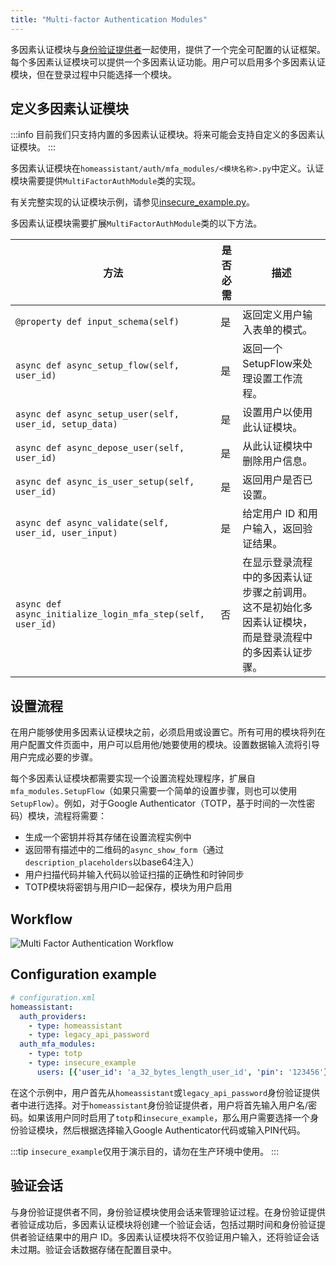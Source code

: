 ```yaml
---
title: "Multi-factor Authentication Modules"
---
```

多因素认证模块与[身份验证提供者](auth_auth_provider.md)一起使用，提供了一个完全可配置的认证框架。每个多因素认证模块可以提供一个多因素认证功能。用户可以启用多个多因素认证模块，但在登录过程中只能选择一个模块。

## 定义多因素认证模块

:::info
目前我们只支持内置的多因素认证模块。将来可能会支持自定义的多因素认证模块。
:::

多因素认证模块在`homeassistant/auth/mfa_modules/<模块名称>.py`中定义。认证模块需要提供`MultiFactorAuthModule`类的实现。

有关完整实现的认证模块示例，请参见[insecure_example.py](https://github.com/home-assistant/core/blob/dev/homeassistant/auth/mfa_modules/insecure_example.py)。

多因素认证模块需要扩展`MultiFactorAuthModule`类的以下方法。

| 方法 | 是否必需 | 描述
| ------ | -------- | -----------
| `@property def input_schema(self)` | 是 | 返回定义用户输入表单的模式。
| `async def async_setup_flow(self, user_id)` | 是 | 返回一个SetupFlow来处理设置工作流程。
| `async def async_setup_user(self, user_id, setup_data)` | 是 | 设置用户以使用此认证模块。
| `async def async_depose_user(self, user_id)` | 是 | 从此认证模块中删除用户信息。
| `async def async_is_user_setup(self, user_id)` | 是 | 返回用户是否已设置。
| `async def async_validate(self, user_id, user_input)` | 是 | 给定用户 ID 和用户输入，返回验证结果。
| `async def async_initialize_login_mfa_step(self, user_id)` | 否 | 在显示登录流程中的多因素认证步骤之前调用。这不是初始化多因素认证模块，而是登录流程中的多因素认证步骤。

## 设置流程

在用户能够使用多因素认证模块之前，必须启用或设置它。所有可用的模块将列在用户配置文件页面中，用户可以启用他/她要使用的模块。设置数据输入流将引导用户完成必要的步骤。

每个多因素认证模块都需要实现一个设置流程处理程序，扩展自`mfa_modules.SetupFlow`（如果只需要一个简单的设置步骤，则也可以使用`SetupFlow`）。例如，对于Google Authenticator（TOTP，基于时间的一次性密码）模块，流程将需要：

- 生成一个密钥并将其存储在设置流程实例中
- 返回带有描述中的二维码的`async_show_form`（通过`description_placeholders`以base64注入）
- 用户扫描代码并输入代码以验证扫描的正确性和时钟同步
- TOTP模块将密钥与用户ID一起保存，模块为用户启用

## Workflow

<img class='invertDark' src='/img/en/auth/mfa_workflow.png'
  alt='Multi Factor Authentication Workflow' />

<!--
Source: https://drive.google.com/file/d/12_nANmOYnOdqM56BND01nPjJmGXe-M9a/view
-->

## Configuration example

```yaml
# configuration.xml
homeassistant:
  auth_providers:
    - type: homeassistant
    - type: legacy_api_password
  auth_mfa_modules:
    - type: totp
    - type: insecure_example
      users: [{'user_id': 'a_32_bytes_length_user_id', 'pin': '123456'}]
```

在这个示例中，用户首先从`homeassistant`或`legacy_api_password`身份验证提供者中进行选择。对于`homeassistant`身份验证提供者，用户将首先输入用户名/密码。如果该用户同时启用了`totp`和`insecure_example`，那么用户需要选择一个身份验证模块，然后根据选择输入Google Authenticator代码或输入PIN代码。

:::tip
`insecure_example`仅用于演示目的，请勿在生产环境中使用。
:::

## 验证会话

与身份验证提供者不同，身份验证模块使用会话来管理验证过程。在身份验证提供者验证成功后，多因素认证模块将创建一个验证会话，包括过期时间和身份验证提供者验证结果中的用户 ID。多因素认证模块将不仅验证用户输入，还将验证会话未过期。验证会话数据存储在配置目录中。